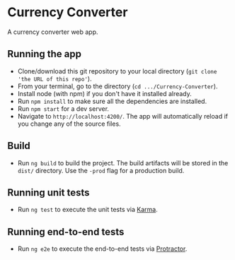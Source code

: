 # Currency Converter

A currency converter web app.

## Running the app

- Clone/download this git repository to your local directory (`git clone 'the URL of this repo'`).
- From your terminal, go to the directory (`cd .../Currency-Converter`).
- Install node (with npm) if you don't have it installed already.
- Run `npm install` to make sure all the dependencies are installed.
- Run `npm start` for a dev server.
- Navigate to `http://localhost:4200/`. The app will automatically reload if you  change any of the source files.

## Build

- Run `ng build` to build the project. The build artifacts will be stored in the `dist/` directory. Use the `-prod` flag for a               production build.

## Running unit tests

- Run `ng test` to execute the unit tests via [Karma](https://karma-runner.github.io).

## Running end-to-end tests

- Run `ng e2e` to execute the end-to-end tests via [Protractor](http://www.protractortest.org/).
